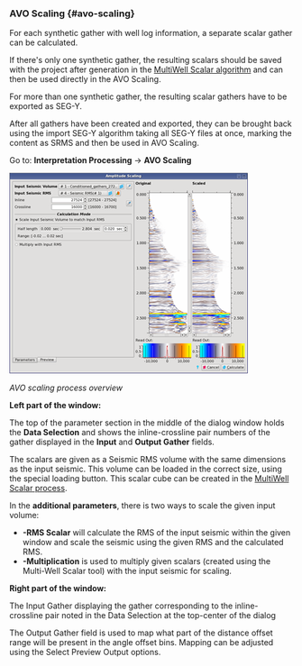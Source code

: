 ### AVO Scaling {#avo-scaling}

For each synthetic gather with well log information, a separate scalar gather can be calculated.

If there's only one synthetic gather, the resulting scalars should be saved with the project after generation in the [MultiWell Scalar algorithm](/algorithm_documentation/interpretation-processing/multi-well_scalar.md) and can then be used directly in the AVO Scaling.

For more than one synthetic gather, the resulting scalar gathers have to be exported as SEG-Y.

After all gathers have been created and exported, they can be brought back using the import SEG-Y algorithm taking all SEG-Y files at once, marking the content as SRMS and then be used in AVO Scaling.

Go to: **Interpretation Processing** → **AVO Scaling**

![](/assets/098_Interpretation.png)

_AVO scaling process overview_

**Left part of the window:**

The top of the parameter section in the middle of the dialog window holds the **Data Selection** and shows the inline-crossline pair numbers of the gather displayed in the **Input** and **Output Gather** fields. 

The scalars are given as a Seismic RMS volume with the same dimensions as the input seismic. This volume can be loaded in the correct size, using the special loading button. This scalar cube can be created in the [MultiWell Scalar process](/algorithm_documentation/interpretation-processing/multi-well_scalar.md).


In the **additional parameters**, there is two ways to scale the given input volume: 

* **-RMS Scalar** will calculate the RMS of the input seismic within the given window and scale the seismic using the given RMS and the calculated RMS.
* **-Multiplication** is used to multiply given scalars (created using the Multi-Well Scalar tool) with the input seismic for scaling.


**Right part of the window:**

The Input Gather displaying the gather corresponding to the inline- crossline pair noted in the Data Selection at the top-center of the dialog


The Output Gather field is used to map what part of the distance offset range will be present in the angle offset bins. Mapping can be adjusted using the Select Preview Output options.

